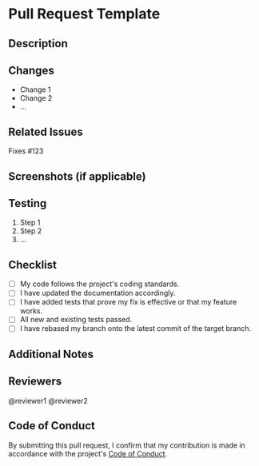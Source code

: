 # Pull Request Template

## Description

<!-- Briefly describe the purpose of this pull request -->

## Changes

<!-- List the changes introduced by this pull request -->

- Change 1
- Change 2
- ...

## Related Issues

<!-- Reference any related issues using the format "Fixes #123" or "Resolves #456" -->

Fixes #123

## Screenshots (if applicable)

<!-- Include screenshots or GIFs to visually demonstrate the changes, if relevant -->

## Testing

<!-- Describe the testing steps taken to ensure the changes work as expected -->

1. Step 1
2. Step 2
3. ...

## Checklist

- [ ] My code follows the project's coding standards.
- [ ] I have updated the documentation accordingly.
- [ ] I have added tests that prove my fix is effective or that my feature works.
- [ ] All new and existing tests passed.
- [ ] I have rebased my branch onto the latest commit of the target branch.

## Additional Notes

<!-- Add any additional information that might be helpful for reviewers or if there are special considerations -->

## Reviewers

<!-- Mention any specific individuals or teams you'd like to review your code -->

@reviewer1
@reviewer2

## Code of Conduct

By submitting this pull request, I confirm that my contribution is made in accordance with the project's [Code of Conduct](link-to-code-of-conduct).
